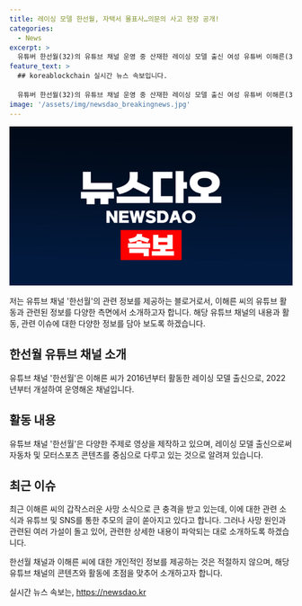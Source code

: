 ```yaml
---
title: 레이싱 모델 한선월, 자택서 몰표사…의문의 사고 현장 공개!
categories:
  - News
excerpt: >
  유튜버 한선월(32)의 유튜브 채널 운영 중 산재한 레이싱 모델 출신 여성 유튜버 이해른(32)의 갑작스러운 사망 소식이 알려졌다. 자택에서 숨진 채 발견된 이 씨에 대한 조사 중인데, 사망 원인과 관련된 루머가 퍼지고 있다. SBS TV 궁금한 이야기 Y 제작진도 이 사건을 다룰 예정이라고 밝혔다. 고인을 잘 아는 분들의 정보를 기다리며, 자살 예방 상담 전화 109가 있다는 점을 강조한다.
feature_text: >
  ## koreablockchain 실시간 뉴스 속보입니다.

  유튜버 한선월(32)의 유튜브 채널 운영 중 산재한 레이싱 모델 출신 여성 유튜버 이해른(32)의 갑작스러운 사망 소식이 알려졌다. 자택에서 숨진 채 발견된 이 씨에 대한 조사 중인데, 사망 원인과 관련된 루머가 퍼지고 있다. SBS TV 궁금한 이야기 Y 제작진도 이 사건을 다룰 예정이라고 밝혔다. 고인을 잘 아는 분들의 정보를 기다리며, 자살 예방 상담 전화 109가 있다는 점을 강조한다.
image: '/assets/img/newsdao_breakingnews.jpg'
---
```


<p><img src="/assets/img/newsdao_breakingnews.jpg" alt="koreablockchain 속보" /></p>

<p>저는 유튜브 채널 '한선월'의 관련 정보를 제공하는 블로거로서, 이해른 씨의 유튜브 활동과 관련된 정보를 다양한 측면에서 소개하고자 합니다. 해당 유튜브 채널의 내용과 활동, 관련 이슈에 대한 다양한 정보를 담아 보도록 하겠습니다.</p>

<h2 data-ke-size="size26">한선월 유튜브 채널 소개</h2>

<p>유튜브 채널 '한선월'은 이해른 씨가 2016년부터 활동한 레이싱 모델 출신으로, 2022년부터 개설하여 운영해온 채널입니다.</p>

<h2 data-ke-size="size26">활동 내용</h2>

<p>유튜브 채널 '한선월'은 다양한 주제로 영상을 제작하고 있으며, 레이싱 모델 출신으로써 자동차 및 모터스포츠 콘텐츠를 중심으로 다루고 있는 것으로 알려져 있습니다.</p>

<h2 data-ke-size="size26">최근 이슈</h2>

<p>최근 이해른 씨의 갑작스러운 사망 소식으로 큰 충격을 받고 있는데, 이에 대한 관련 소식과 유튜브 및 SNS를 통한 추모의 글이 쏟아지고 있다고 합니다. 그러나 사망 원인과 관련된 여러 가설이 돌고 있어, 관련한 상세한 내용이 파악되는 대로 소개하도록 하겠습니다.</p>

<p>한선월 채널과 이해른 씨에 대한 개인적인 정보를 제공하는 것은 적절하지 않으며, 해당 유튜브 채널의 콘텐츠와 활동에 초점을 맞추어 소개하고자 합니다.</p>
실시간 뉴스 속보는, <a href="https://newsdao.kr" rel="dofollow">https://newsdao.kr</a>


